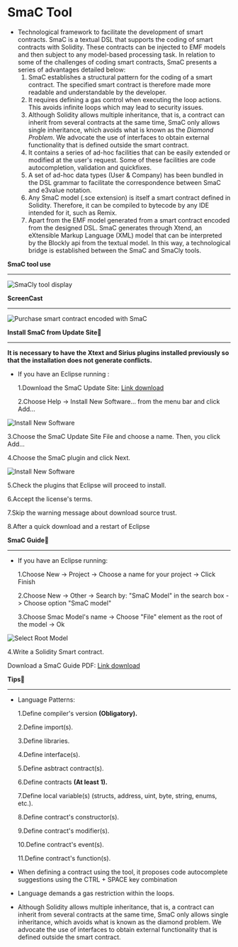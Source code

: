**SmaC Tool**
================
* Technological framework to facilitate the development of smart contracts. SmaC is a textual DSL that supports the coding of smart contracts with Solidity. These contracts can be injected to EMF models and then subject to any model-based processing task. In relation to some of the challenges of coding smart contracts, SmaC presents a series of advantages detailed below:  
   1. SmaC establishes a structural pattern for the coding of a smart contract. The specified smart contract is therefore made more readable and understandable by the developer.  
   2. It requires defining a gas control when executing the loop actions. This avoids infinite loops which may lead to security issues.  
   3. Although Solidity allows multiple inheritance, that is, a contract can inherit from several contracts at the same time, SmaC only allows single inheritance, which avoids what is known as the *Diamond Problem*. We advocate the use of interfaces to obtain external functionality that is defined outside the smart contract.  
   4. It contains a series of ad-hoc facilities that can be easily extended or modified at the user's request. Some of these facilities are code autocompletion, validation and quickfixes.  
   5. A set of ad-hoc data types (User & Company) has been bundled in the DSL grammar to facilitate the correspondence between SmaC and e3value notation.  
   6. Any SmaC model (.sce extension) is itself a smart contract defined in Solidity. Therefore, it can be compiled to bytecode by any IDE intended for it, such as Remix.  
   7. Apart from the EMF model generated from a smart contract encoded from the designed DSL. SmaC generates through Xtend, an eXtensible Markup Language (XML) model that can be interpreted by the Blockly api from the textual model. In this way, a technological bridge is established between the SmaC and SmaCly tools.  


**SmaC tool use**
_______________
![SmaCly tool display](https://github.com/KybeleResearch/SmaC/blob/main/Videos/SmaC_Calculator.gif)

**ScreenCast**
_______________

![Purchase smart contract encoded with SmaC](https://github.com/KybeleResearch/SmaC/blob/main/Videos/Images/PurchaseSMAC.png)

**Install SmaC from Update Site🔧**
_______________

**It is necessary to have the Xtext and Sirius plugins installed previously so that the installation does not generate conflicts.**

* If you have an Eclipse running :

  1.Download the SmaC Update Site: [Link download](https://github.com/CristianGM23/SM2/blob/master/SmaC_Plugin_Install.zip)

  2.Choose Help -> Install New Software... from the menu bar and click Add...

![Install New Software](https://github.com/CristianGM23/SmaC/blob/master/INNoVaSerV_InstallNewSoftware.png)

  3.Choose the SmaC Update Site File and choose a name. Then, you click Add...

  4.Choose the SmaC plugin and click Next.

![Install New Software](https://github.com/CristianGM23/SmaC/blob/master/INNoVaSerV_Install_SmaC_Plugin.png)

  5.Check the plugins that Eclipse will proceed to install.

  6.Accept the license's terms.

  7.Skip the warning message about download source trust.

  8.After a quick download and a restart of Eclipse

**SmaC Guide📖**
_______________________
* If you have an Eclipse running:

  1.Choose New -> Project -> Choose a name for your project -> Click Finish

  2.Choose New -> Other -> Search by: "SmaC Model" in the search box -> Choose option "SmaC model"

  3.Choose Smac Model's name -> Choose "File" element as the root of the model -> Ok

![Select Root Model](https://github.com/CristianGM23/SmaC/blob/master/SmaC_ProcessCreationModel.JPG)

  4.Write a Solidity Smart contract.
  
Download a SmaC Guide PDF: [Link download](https://github.com/CristianGM23/SM2/blob/master/SmaCUpdateSite.zip)

**Tips📖**
________________________
* Language Patterns:

  1.Define compiler's version **(Obligatory).**

  2.Define import(s).

  3.Define libraries.
  
  4.Define interface(s).
  
  5.Define asbtract contract(s).

  6.Define contracts **(At least 1).**

  7.Define local variable(s) (structs, address, uint, byte, string, enums, etc.).

  8.Define contract's constructor(s).

  9.Define contract's modifier(s).

  10.Define contract's event(s).

  11.Define contract's function(s).

* When defining a contract using the tool, it proposes code autocomplete suggestions using the CTRL + SPACE key combination

* Language demands a gas restriction within the loops.

* Although Solidity allows multiple inheritance, that is, a contract can inherit from several contracts at the same time, SmaC only allows single inheritance, which avoids what is known as the diamond problem. We advocate the use of interfaces to obtain external functionality that is defined outside the smart contract.

